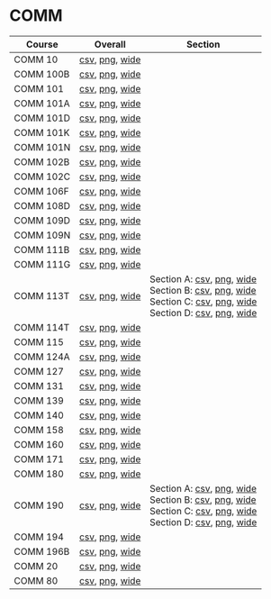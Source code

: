 # COMM

| Course | Overall | Section |
| ------ | ------- | ------- |
| COMM 10 | [csv](https://github.com/UCSD-Historical-Enrollment-Data/2024Winter/blob/main/overall/COMM%2010.csv), [png](https://raw.githubusercontent.com/UCSD-Historical-Enrollment-Data/2024Winter/main/plot_overall/COMM%2010.png), [wide](https://raw.githubusercontent.com/UCSD-Historical-Enrollment-Data/2024Winter/main/plot_overall_wide/COMM%2010.png) |  |
| COMM 100B | [csv](https://github.com/UCSD-Historical-Enrollment-Data/2024Winter/blob/main/overall/COMM%20100B.csv), [png](https://raw.githubusercontent.com/UCSD-Historical-Enrollment-Data/2024Winter/main/plot_overall/COMM%20100B.png), [wide](https://raw.githubusercontent.com/UCSD-Historical-Enrollment-Data/2024Winter/main/plot_overall_wide/COMM%20100B.png) |  |
| COMM 101 | [csv](https://github.com/UCSD-Historical-Enrollment-Data/2024Winter/blob/main/overall/COMM%20101.csv), [png](https://raw.githubusercontent.com/UCSD-Historical-Enrollment-Data/2024Winter/main/plot_overall/COMM%20101.png), [wide](https://raw.githubusercontent.com/UCSD-Historical-Enrollment-Data/2024Winter/main/plot_overall_wide/COMM%20101.png) |  |
| COMM 101A | [csv](https://github.com/UCSD-Historical-Enrollment-Data/2024Winter/blob/main/overall/COMM%20101A.csv), [png](https://raw.githubusercontent.com/UCSD-Historical-Enrollment-Data/2024Winter/main/plot_overall/COMM%20101A.png), [wide](https://raw.githubusercontent.com/UCSD-Historical-Enrollment-Data/2024Winter/main/plot_overall_wide/COMM%20101A.png) |  |
| COMM 101D | [csv](https://github.com/UCSD-Historical-Enrollment-Data/2024Winter/blob/main/overall/COMM%20101D.csv), [png](https://raw.githubusercontent.com/UCSD-Historical-Enrollment-Data/2024Winter/main/plot_overall/COMM%20101D.png), [wide](https://raw.githubusercontent.com/UCSD-Historical-Enrollment-Data/2024Winter/main/plot_overall_wide/COMM%20101D.png) |  |
| COMM 101K | [csv](https://github.com/UCSD-Historical-Enrollment-Data/2024Winter/blob/main/overall/COMM%20101K.csv), [png](https://raw.githubusercontent.com/UCSD-Historical-Enrollment-Data/2024Winter/main/plot_overall/COMM%20101K.png), [wide](https://raw.githubusercontent.com/UCSD-Historical-Enrollment-Data/2024Winter/main/plot_overall_wide/COMM%20101K.png) |  |
| COMM 101N | [csv](https://github.com/UCSD-Historical-Enrollment-Data/2024Winter/blob/main/overall/COMM%20101N.csv), [png](https://raw.githubusercontent.com/UCSD-Historical-Enrollment-Data/2024Winter/main/plot_overall/COMM%20101N.png), [wide](https://raw.githubusercontent.com/UCSD-Historical-Enrollment-Data/2024Winter/main/plot_overall_wide/COMM%20101N.png) |  |
| COMM 102B | [csv](https://github.com/UCSD-Historical-Enrollment-Data/2024Winter/blob/main/overall/COMM%20102B.csv), [png](https://raw.githubusercontent.com/UCSD-Historical-Enrollment-Data/2024Winter/main/plot_overall/COMM%20102B.png), [wide](https://raw.githubusercontent.com/UCSD-Historical-Enrollment-Data/2024Winter/main/plot_overall_wide/COMM%20102B.png) |  |
| COMM 102C | [csv](https://github.com/UCSD-Historical-Enrollment-Data/2024Winter/blob/main/overall/COMM%20102C.csv), [png](https://raw.githubusercontent.com/UCSD-Historical-Enrollment-Data/2024Winter/main/plot_overall/COMM%20102C.png), [wide](https://raw.githubusercontent.com/UCSD-Historical-Enrollment-Data/2024Winter/main/plot_overall_wide/COMM%20102C.png) |  |
| COMM 106F | [csv](https://github.com/UCSD-Historical-Enrollment-Data/2024Winter/blob/main/overall/COMM%20106F.csv), [png](https://raw.githubusercontent.com/UCSD-Historical-Enrollment-Data/2024Winter/main/plot_overall/COMM%20106F.png), [wide](https://raw.githubusercontent.com/UCSD-Historical-Enrollment-Data/2024Winter/main/plot_overall_wide/COMM%20106F.png) |  |
| COMM 108D | [csv](https://github.com/UCSD-Historical-Enrollment-Data/2024Winter/blob/main/overall/COMM%20108D.csv), [png](https://raw.githubusercontent.com/UCSD-Historical-Enrollment-Data/2024Winter/main/plot_overall/COMM%20108D.png), [wide](https://raw.githubusercontent.com/UCSD-Historical-Enrollment-Data/2024Winter/main/plot_overall_wide/COMM%20108D.png) |  |
| COMM 109D | [csv](https://github.com/UCSD-Historical-Enrollment-Data/2024Winter/blob/main/overall/COMM%20109D.csv), [png](https://raw.githubusercontent.com/UCSD-Historical-Enrollment-Data/2024Winter/main/plot_overall/COMM%20109D.png), [wide](https://raw.githubusercontent.com/UCSD-Historical-Enrollment-Data/2024Winter/main/plot_overall_wide/COMM%20109D.png) |  |
| COMM 109N | [csv](https://github.com/UCSD-Historical-Enrollment-Data/2024Winter/blob/main/overall/COMM%20109N.csv), [png](https://raw.githubusercontent.com/UCSD-Historical-Enrollment-Data/2024Winter/main/plot_overall/COMM%20109N.png), [wide](https://raw.githubusercontent.com/UCSD-Historical-Enrollment-Data/2024Winter/main/plot_overall_wide/COMM%20109N.png) |  |
| COMM 111B | [csv](https://github.com/UCSD-Historical-Enrollment-Data/2024Winter/blob/main/overall/COMM%20111B.csv), [png](https://raw.githubusercontent.com/UCSD-Historical-Enrollment-Data/2024Winter/main/plot_overall/COMM%20111B.png), [wide](https://raw.githubusercontent.com/UCSD-Historical-Enrollment-Data/2024Winter/main/plot_overall_wide/COMM%20111B.png) |  |
| COMM 111G | [csv](https://github.com/UCSD-Historical-Enrollment-Data/2024Winter/blob/main/overall/COMM%20111G.csv), [png](https://raw.githubusercontent.com/UCSD-Historical-Enrollment-Data/2024Winter/main/plot_overall/COMM%20111G.png), [wide](https://raw.githubusercontent.com/UCSD-Historical-Enrollment-Data/2024Winter/main/plot_overall_wide/COMM%20111G.png) |  |
| COMM 113T | [csv](https://github.com/UCSD-Historical-Enrollment-Data/2024Winter/blob/main/overall/COMM%20113T.csv), [png](https://raw.githubusercontent.com/UCSD-Historical-Enrollment-Data/2024Winter/main/plot_overall/COMM%20113T.png), [wide](https://raw.githubusercontent.com/UCSD-Historical-Enrollment-Data/2024Winter/main/plot_overall_wide/COMM%20113T.png) | Section A: [csv](https://github.com/UCSD-Historical-Enrollment-Data/2024Winter/blob/main/section/COMM%20113T_A.csv), [png](https://raw.githubusercontent.com/UCSD-Historical-Enrollment-Data/2024Winter/main/plot_section/COMM%20113T_A.png), [wide](https://raw.githubusercontent.com/UCSD-Historical-Enrollment-Data/2024Winter/main/plot_section_wide/COMM%20113T_A.png)<br>Section B: [csv](https://github.com/UCSD-Historical-Enrollment-Data/2024Winter/blob/main/section/COMM%20113T_B.csv), [png](https://raw.githubusercontent.com/UCSD-Historical-Enrollment-Data/2024Winter/main/plot_section/COMM%20113T_B.png), [wide](https://raw.githubusercontent.com/UCSD-Historical-Enrollment-Data/2024Winter/main/plot_section_wide/COMM%20113T_B.png)<br>Section C: [csv](https://github.com/UCSD-Historical-Enrollment-Data/2024Winter/blob/main/section/COMM%20113T_C.csv), [png](https://raw.githubusercontent.com/UCSD-Historical-Enrollment-Data/2024Winter/main/plot_section/COMM%20113T_C.png), [wide](https://raw.githubusercontent.com/UCSD-Historical-Enrollment-Data/2024Winter/main/plot_section_wide/COMM%20113T_C.png)<br>Section D: [csv](https://github.com/UCSD-Historical-Enrollment-Data/2024Winter/blob/main/section/COMM%20113T_D.csv), [png](https://raw.githubusercontent.com/UCSD-Historical-Enrollment-Data/2024Winter/main/plot_section/COMM%20113T_D.png), [wide](https://raw.githubusercontent.com/UCSD-Historical-Enrollment-Data/2024Winter/main/plot_section_wide/COMM%20113T_D.png) |
| COMM 114T | [csv](https://github.com/UCSD-Historical-Enrollment-Data/2024Winter/blob/main/overall/COMM%20114T.csv), [png](https://raw.githubusercontent.com/UCSD-Historical-Enrollment-Data/2024Winter/main/plot_overall/COMM%20114T.png), [wide](https://raw.githubusercontent.com/UCSD-Historical-Enrollment-Data/2024Winter/main/plot_overall_wide/COMM%20114T.png) |  |
| COMM 115 | [csv](https://github.com/UCSD-Historical-Enrollment-Data/2024Winter/blob/main/overall/COMM%20115.csv), [png](https://raw.githubusercontent.com/UCSD-Historical-Enrollment-Data/2024Winter/main/plot_overall/COMM%20115.png), [wide](https://raw.githubusercontent.com/UCSD-Historical-Enrollment-Data/2024Winter/main/plot_overall_wide/COMM%20115.png) |  |
| COMM 124A | [csv](https://github.com/UCSD-Historical-Enrollment-Data/2024Winter/blob/main/overall/COMM%20124A.csv), [png](https://raw.githubusercontent.com/UCSD-Historical-Enrollment-Data/2024Winter/main/plot_overall/COMM%20124A.png), [wide](https://raw.githubusercontent.com/UCSD-Historical-Enrollment-Data/2024Winter/main/plot_overall_wide/COMM%20124A.png) |  |
| COMM 127 | [csv](https://github.com/UCSD-Historical-Enrollment-Data/2024Winter/blob/main/overall/COMM%20127.csv), [png](https://raw.githubusercontent.com/UCSD-Historical-Enrollment-Data/2024Winter/main/plot_overall/COMM%20127.png), [wide](https://raw.githubusercontent.com/UCSD-Historical-Enrollment-Data/2024Winter/main/plot_overall_wide/COMM%20127.png) |  |
| COMM 131 | [csv](https://github.com/UCSD-Historical-Enrollment-Data/2024Winter/blob/main/overall/COMM%20131.csv), [png](https://raw.githubusercontent.com/UCSD-Historical-Enrollment-Data/2024Winter/main/plot_overall/COMM%20131.png), [wide](https://raw.githubusercontent.com/UCSD-Historical-Enrollment-Data/2024Winter/main/plot_overall_wide/COMM%20131.png) |  |
| COMM 139 | [csv](https://github.com/UCSD-Historical-Enrollment-Data/2024Winter/blob/main/overall/COMM%20139.csv), [png](https://raw.githubusercontent.com/UCSD-Historical-Enrollment-Data/2024Winter/main/plot_overall/COMM%20139.png), [wide](https://raw.githubusercontent.com/UCSD-Historical-Enrollment-Data/2024Winter/main/plot_overall_wide/COMM%20139.png) |  |
| COMM 140 | [csv](https://github.com/UCSD-Historical-Enrollment-Data/2024Winter/blob/main/overall/COMM%20140.csv), [png](https://raw.githubusercontent.com/UCSD-Historical-Enrollment-Data/2024Winter/main/plot_overall/COMM%20140.png), [wide](https://raw.githubusercontent.com/UCSD-Historical-Enrollment-Data/2024Winter/main/plot_overall_wide/COMM%20140.png) |  |
| COMM 158 | [csv](https://github.com/UCSD-Historical-Enrollment-Data/2024Winter/blob/main/overall/COMM%20158.csv), [png](https://raw.githubusercontent.com/UCSD-Historical-Enrollment-Data/2024Winter/main/plot_overall/COMM%20158.png), [wide](https://raw.githubusercontent.com/UCSD-Historical-Enrollment-Data/2024Winter/main/plot_overall_wide/COMM%20158.png) |  |
| COMM 160 | [csv](https://github.com/UCSD-Historical-Enrollment-Data/2024Winter/blob/main/overall/COMM%20160.csv), [png](https://raw.githubusercontent.com/UCSD-Historical-Enrollment-Data/2024Winter/main/plot_overall/COMM%20160.png), [wide](https://raw.githubusercontent.com/UCSD-Historical-Enrollment-Data/2024Winter/main/plot_overall_wide/COMM%20160.png) |  |
| COMM 171 | [csv](https://github.com/UCSD-Historical-Enrollment-Data/2024Winter/blob/main/overall/COMM%20171.csv), [png](https://raw.githubusercontent.com/UCSD-Historical-Enrollment-Data/2024Winter/main/plot_overall/COMM%20171.png), [wide](https://raw.githubusercontent.com/UCSD-Historical-Enrollment-Data/2024Winter/main/plot_overall_wide/COMM%20171.png) |  |
| COMM 180 | [csv](https://github.com/UCSD-Historical-Enrollment-Data/2024Winter/blob/main/overall/COMM%20180.csv), [png](https://raw.githubusercontent.com/UCSD-Historical-Enrollment-Data/2024Winter/main/plot_overall/COMM%20180.png), [wide](https://raw.githubusercontent.com/UCSD-Historical-Enrollment-Data/2024Winter/main/plot_overall_wide/COMM%20180.png) |  |
| COMM 190 | [csv](https://github.com/UCSD-Historical-Enrollment-Data/2024Winter/blob/main/overall/COMM%20190.csv), [png](https://raw.githubusercontent.com/UCSD-Historical-Enrollment-Data/2024Winter/main/plot_overall/COMM%20190.png), [wide](https://raw.githubusercontent.com/UCSD-Historical-Enrollment-Data/2024Winter/main/plot_overall_wide/COMM%20190.png) | Section A: [csv](https://github.com/UCSD-Historical-Enrollment-Data/2024Winter/blob/main/section/COMM%20190_A.csv), [png](https://raw.githubusercontent.com/UCSD-Historical-Enrollment-Data/2024Winter/main/plot_section/COMM%20190_A.png), [wide](https://raw.githubusercontent.com/UCSD-Historical-Enrollment-Data/2024Winter/main/plot_section_wide/COMM%20190_A.png)<br>Section B: [csv](https://github.com/UCSD-Historical-Enrollment-Data/2024Winter/blob/main/section/COMM%20190_B.csv), [png](https://raw.githubusercontent.com/UCSD-Historical-Enrollment-Data/2024Winter/main/plot_section/COMM%20190_B.png), [wide](https://raw.githubusercontent.com/UCSD-Historical-Enrollment-Data/2024Winter/main/plot_section_wide/COMM%20190_B.png)<br>Section C: [csv](https://github.com/UCSD-Historical-Enrollment-Data/2024Winter/blob/main/section/COMM%20190_C.csv), [png](https://raw.githubusercontent.com/UCSD-Historical-Enrollment-Data/2024Winter/main/plot_section/COMM%20190_C.png), [wide](https://raw.githubusercontent.com/UCSD-Historical-Enrollment-Data/2024Winter/main/plot_section_wide/COMM%20190_C.png)<br>Section D: [csv](https://github.com/UCSD-Historical-Enrollment-Data/2024Winter/blob/main/section/COMM%20190_D.csv), [png](https://raw.githubusercontent.com/UCSD-Historical-Enrollment-Data/2024Winter/main/plot_section/COMM%20190_D.png), [wide](https://raw.githubusercontent.com/UCSD-Historical-Enrollment-Data/2024Winter/main/plot_section_wide/COMM%20190_D.png) |
| COMM 194 | [csv](https://github.com/UCSD-Historical-Enrollment-Data/2024Winter/blob/main/overall/COMM%20194.csv), [png](https://raw.githubusercontent.com/UCSD-Historical-Enrollment-Data/2024Winter/main/plot_overall/COMM%20194.png), [wide](https://raw.githubusercontent.com/UCSD-Historical-Enrollment-Data/2024Winter/main/plot_overall_wide/COMM%20194.png) |  |
| COMM 196B | [csv](https://github.com/UCSD-Historical-Enrollment-Data/2024Winter/blob/main/overall/COMM%20196B.csv), [png](https://raw.githubusercontent.com/UCSD-Historical-Enrollment-Data/2024Winter/main/plot_overall/COMM%20196B.png), [wide](https://raw.githubusercontent.com/UCSD-Historical-Enrollment-Data/2024Winter/main/plot_overall_wide/COMM%20196B.png) |  |
| COMM 20 | [csv](https://github.com/UCSD-Historical-Enrollment-Data/2024Winter/blob/main/overall/COMM%2020.csv), [png](https://raw.githubusercontent.com/UCSD-Historical-Enrollment-Data/2024Winter/main/plot_overall/COMM%2020.png), [wide](https://raw.githubusercontent.com/UCSD-Historical-Enrollment-Data/2024Winter/main/plot_overall_wide/COMM%2020.png) |  |
| COMM 80 | [csv](https://github.com/UCSD-Historical-Enrollment-Data/2024Winter/blob/main/overall/COMM%2080.csv), [png](https://raw.githubusercontent.com/UCSD-Historical-Enrollment-Data/2024Winter/main/plot_overall/COMM%2080.png), [wide](https://raw.githubusercontent.com/UCSD-Historical-Enrollment-Data/2024Winter/main/plot_overall_wide/COMM%2080.png) |  |
